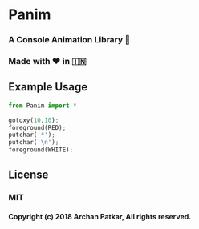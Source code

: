 # Panim
### A Console Animation Library 🔆
### Made with ❤️ in  🇮🇳

## Example Usage
```python
from Panim import *

gotoxy(10,10);
foreground(RED);
putchar('*');
putchar('\n');
foreground(WHITE);
```
## License
### MIT
#### Copyright (c) 2018 Archan Patkar, All rights reserved.
